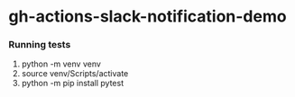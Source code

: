 # gh-actions-slack-notification-demo
### Running tests
1. python -m venv venv
2. source venv/Scripts/activate
3. python -m pip install pytest